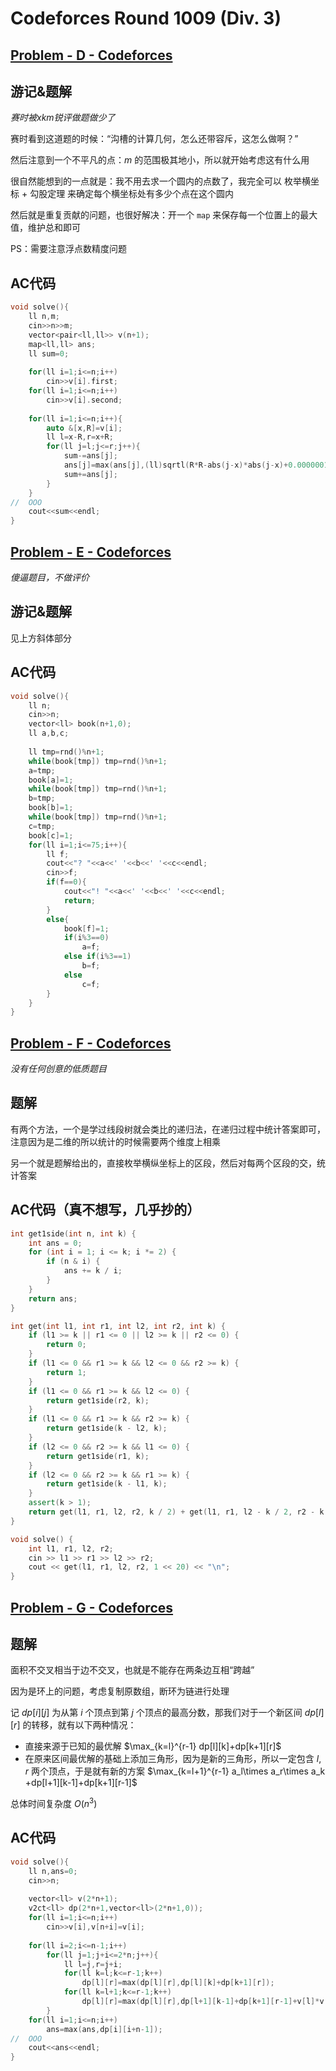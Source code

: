 # Codeforces Round 1009 (Div. 3)

## [Problem - D - Codeforces](https://codeforces.com/contest/2074/problem/D)

## 游记&题解

*赛时被xkm锐评做题做少了*

赛时看到这道题的时候：“沟槽的计算几何，怎么还带容斥，这怎么做啊？”

然后注意到一个不平凡的点：$m$ 的范围极其地小，所以就开始考虑这有什么用

很自然能想到的一点就是：我不用去求一个圆内的点数了，我完全可以 枚举横坐标 + 勾股定理 来确定每个横坐标处有多少个点在这个圆内

然后就是重复贡献的问题，也很好解决：开一个 `map` 来保存每一个位置上的最大值，维护总和即可

PS：需要注意浮点数精度问题

## AC代码

```c++
void solve(){
	ll n,m;
	cin>>n>>m;
	vector<pair<ll,ll>> v(n+1);
	map<ll,ll> ans;
	ll sum=0;
	
	for(ll i=1;i<=n;i++)
		cin>>v[i].first;
	for(ll i=1;i<=n;i++)
		cin>>v[i].second;
	
	for(ll i=1;i<=n;i++){
		auto &[x,R]=v[i];
		ll l=x-R,r=x+R;
		for(ll j=l;j<=r;j++){
			sum-=ans[j];
			ans[j]=max(ans[j],(ll)sqrtl(R*R-abs(j-x)*abs(j-x)+0.0000001)*2+1);
			sum+=ans[j];
		}
	}
//	OOO
	cout<<sum<<endl;
}
```

## [Problem - E - Codeforces](https://codeforces.com/contest/2074/problem/E)

*傻逼题目，不做评价*

## 游记&题解

见上方斜体部分

## AC代码

```c++
void solve(){
	ll n;
	cin>>n;
	vector<ll> book(n+1,0);
	ll a,b,c;
	
	ll tmp=rnd()%n+1;
	while(book[tmp]) tmp=rnd()%n+1;
	a=tmp;
	book[a]=1;
	while(book[tmp]) tmp=rnd()%n+1;
	b=tmp;
	book[b]=1;
	while(book[tmp]) tmp=rnd()%n+1;
	c=tmp;
	book[c]=1;
	for(ll i=1;i<=75;i++){
		ll f;
		cout<<"? "<<a<<' '<<b<<' '<<c<<endl;
		cin>>f;
		if(f==0){
			cout<<"! "<<a<<' '<<b<<' '<<c<<endl;
			return;
		}
		else{
			book[f]=1;
			if(i%3==0)
				a=f;
			else if(i%3==1)
				b=f;
			else
				c=f;
		}
	}
}
```

## [Problem - F - Codeforces](https://codeforces.com/contest/2074/problem/F)

*没有任何创意的低质题目*

## 题解

有两个方法，一个是学过线段树就会类比的递归法，在递归过程中统计答案即可，注意因为是二维的所以统计的时候需要两个维度上相乘

另一个就是题解给出的，直接枚举横纵坐标上的区段，然后对每两个区段的交，统计答案

## AC代码（真不想写，几乎抄的）

```c++
int get1side(int n, int k) {
	int ans = 0;
	for (int i = 1; i <= k; i *= 2) {
		if (n & i) {
			ans += k / i;
		}
	}
	return ans;
}

int get(int l1, int r1, int l2, int r2, int k) {
	if (l1 >= k || r1 <= 0 || l2 >= k || r2 <= 0) {
		return 0;
	}
	if (l1 <= 0 && r1 >= k && l2 <= 0 && r2 >= k) {
		return 1;
	}
	if (l1 <= 0 && r1 >= k && l2 <= 0) {
		return get1side(r2, k);
	}
	if (l1 <= 0 && r1 >= k && r2 >= k) {
		return get1side(k - l2, k);
	}
	if (l2 <= 0 && r2 >= k && l1 <= 0) {
		return get1side(r1, k);
	}
	if (l2 <= 0 && r2 >= k && r1 >= k) {
		return get1side(k - l1, k);
	}
	assert(k > 1);
	return get(l1, r1, l2, r2, k / 2) + get(l1, r1, l2 - k / 2, r2 - k / 2, k / 2) + get(l1 - k / 2, r1 - k / 2, l2, r2, k / 2) + get(l1 - k / 2, r1 - k / 2, l2 - k / 2, r2 - k / 2, k / 2);
}

void solve() {
	int l1, r1, l2, r2;
	cin >> l1 >> r1 >> l2 >> r2;
	cout << get(l1, r1, l2, r2, 1 << 20) << "\n";
}
```

## [Problem - G - Codeforces](https://codeforces.com/contest/2074/problem/G)

## 题解

面积不交叉相当于边不交叉，也就是不能存在两条边互相“跨越”

因为是环上的问题，考虑复制原数组，断环为链进行处理

记 $dp[i][j]$ 为从第 $i$ 个顶点到第 $j$ 个顶点的最高分数，那我们对于一个新区间 $dp[l][r]$ 的转移，就有以下两种情况：

- 直接来源于已知的最优解 $\max_{k=l}^{r-1} dp[l][k]+dp[k+1][r]$
- 在原来区间最优解的基础上添加三角形，因为是新的三角形，所以一定包含 $l,r$ 两个顶点，于是就有新的方案 $\max_{k=l+1}^{r-1} a_l\times a_r\times a_k +dp[l+1][k-1]+dp[k+1][r-1]$

总体时间复杂度 $O(n^3)$

## AC代码

```c++
void solve(){
	ll n,ans=0;
	cin>>n;
	
	vector<ll> v(2*n+1);
	v2ct<ll> dp(2*n+1,vector<ll>(2*n+1,0));
	for(ll i=1;i<=n;i++)
		cin>>v[i],v[n+i]=v[i];
	
	for(ll i=2;i<=n-1;i++)
		for(ll j=1;j+i<=2*n;j++){
			ll l=j,r=j+i;
			for(ll k=l;k<=r-1;k++)
				dp[l][r]=max(dp[l][r],dp[l][k]+dp[k+1][r]);
			for(ll k=l+1;k<=r-1;k++)
				dp[l][r]=max(dp[l][r],dp[l+1][k-1]+dp[k+1][r-1]+v[l]*v[r]*v[k]);
		}
	for(ll i=1;i<=n;i++)
		ans=max(ans,dp[i][i+n-1]);
//	OOO
	cout<<ans<<endl;
}
```

